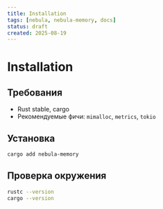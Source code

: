```yaml
---
title: Installation
tags: [nebula, nebula-memory, docs]
status: draft
created: 2025-08-19
---
```


# Installation

## Требования
- Rust stable, cargo
- Рекомендуемые фичи: `mimalloc`, `metrics`, `tokio`

## Установка
```bash
cargo add nebula-memory
```

## Проверка окружения
```bash
rustc --version
cargo --version
```
